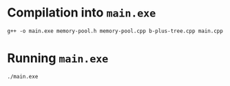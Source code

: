 # Compilation into `main.exe`

`g++ -o main.exe memory-pool.h memory-pool.cpp b-plus-tree.cpp main.cpp`

# Running `main.exe`

`./main.exe`
